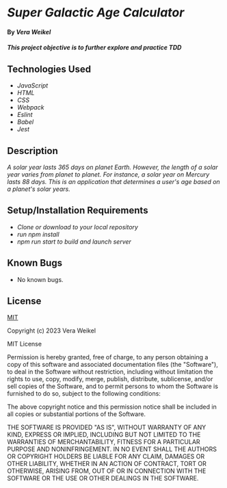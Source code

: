 # _Super Galactic Age Calculator_

#### By _Vera Weikel_

#### _This project objective is to further explore and practice TDD_

## Technologies Used

- _JavaScript_
- _HTML_
- _CSS_
- _Webpack_
- _Eslint_
- _Babel_
- _Jest_


## Description

_A solar year lasts 365 days on planet Earth. However, the length of a solar year varies from planet to planet. For instance, a solar year on Mercury lasts 88 days. This is an application that determines a user's age based on a planet's solar years._

## Setup/Installation Requirements

- _Clone or download to your local repository_
- _run npm install_
- _npm run start to build and launch server_

## Known Bugs

* No known bugs.

## License

[MIT](https://choosealicense.com/licenses/mit/)

Copyright (c) 2023 Vera Weikel

MIT License

Permission is hereby granted, free of charge, to any person obtaining a copy
of this software and associated documentation files (the "Software"), to deal
in the Software without restriction, including without limitation the rights
to use, copy, modify, merge, publish, distribute, sublicense, and/or sell
copies of the Software, and to permit persons to whom the Software is
furnished to do so, subject to the following conditions:

The above copyright notice and this permission notice shall be included in all
copies or substantial portions of the Software.

THE SOFTWARE IS PROVIDED "AS IS", WITHOUT WARRANTY OF ANY KIND, EXPRESS OR
IMPLIED, INCLUDING BUT NOT LIMITED TO THE WARRANTIES OF MERCHANTABILITY,
FITNESS FOR A PARTICULAR PURPOSE AND NONINFRINGEMENT. IN NO EVENT SHALL THE
AUTHORS OR COPYRIGHT HOLDERS BE LIABLE FOR ANY CLAIM, DAMAGES OR OTHER
LIABILITY, WHETHER IN AN ACTION OF CONTRACT, TORT OR OTHERWISE, ARISING FROM,
OUT OF OR IN CONNECTION WITH THE SOFTWARE OR THE USE OR OTHER DEALINGS IN THE
SOFTWARE.